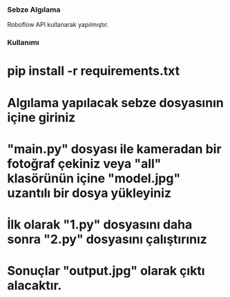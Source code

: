 ### Sebze Algılama 

Roboflow API kullanarak yapılmıştır.

### Kullanımı 

# pip install -r requirements.txt
# Algılama yapılacak sebze dosyasının içine giriniz
# "main.py" dosyası ile kameradan bir fotoğraf çekiniz veya "all" klasörünün içine "model.jpg" uzantılı bir dosya yükleyiniz
# İlk olarak "1.py" dosyasını daha sonra "2.py" dosyasını çalıştırınız
# Sonuçlar "output.jpg" olarak çıktı alacaktır.
